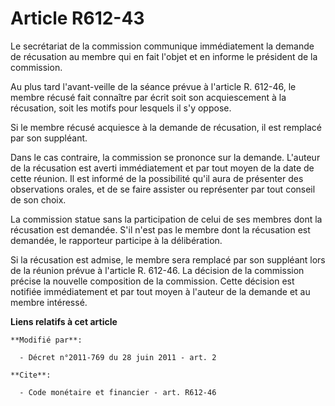 # Article R612-43

Le secrétariat de la commission communique immédiatement la demande de récusation au membre qui en fait l'objet et en informe
le président de la commission. 

Au plus tard l'avant-veille de la séance prévue à l'article R. 612-46, le membre récusé fait connaître par écrit soit son
acquiescement à la récusation, soit les motifs pour lesquels il s'y oppose. 

Si le membre récusé acquiesce à la demande de récusation, il est remplacé par son suppléant. 

Dans le cas contraire, la commission se prononce sur la demande. L'auteur de la récusation est averti immédiatement et par
tout moyen de la date de cette réunion. Il est informé de la possibilité qu'il aura de présenter des observations orales, et
de se faire assister ou représenter par tout conseil de son choix. 

La commission statue sans la participation de celui de ses membres dont la récusation est demandée. S'il n'est pas le membre
dont la récusation est demandée, le rapporteur participe à la délibération.

Si la récusation est admise, le membre sera remplacé par son suppléant lors de la réunion prévue à l'article R. 612-46. La
décision de la commission précise la nouvelle composition de la commission. Cette décision est notifiée immédiatement et par
tout moyen à l'auteur de la demande et au membre intéressé.

**Liens relatifs à cet article**

	**Modifié par**:

	  - Décret n°2011-769 du 28 juin 2011 - art. 2

	**Cite**:

	  - Code monétaire et financier - art. R612-46
